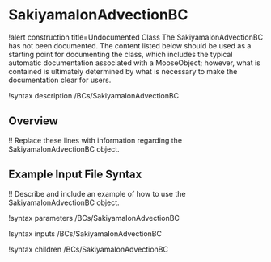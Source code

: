 # SakiyamaIonAdvectionBC

!alert construction title=Undocumented Class
The SakiyamaIonAdvectionBC has not been documented. The content listed below should be used as a starting point for
documenting the class, which includes the typical automatic documentation associated with a
MooseObject; however, what is contained is ultimately determined by what is necessary to make the
documentation clear for users.

!syntax description /BCs/SakiyamaIonAdvectionBC

## Overview

!! Replace these lines with information regarding the SakiyamaIonAdvectionBC object.

## Example Input File Syntax

!! Describe and include an example of how to use the SakiyamaIonAdvectionBC object.

!syntax parameters /BCs/SakiyamaIonAdvectionBC

!syntax inputs /BCs/SakiyamaIonAdvectionBC

!syntax children /BCs/SakiyamaIonAdvectionBC
